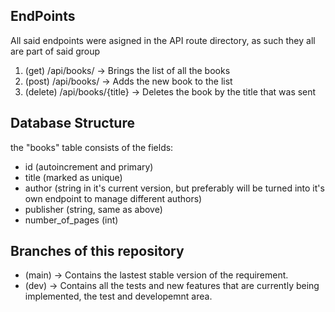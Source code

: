 ## EndPoints
All said endpoints were asigned in the API route directory, as such they all are part of said group

1. (get) /api/books/ -> Brings the list of all the books 
2. (post) /api/books/ -> Adds the new book to the list
3. (delete) /api/books/{title} -> Deletes the book by the title that was sent


## Database Structure

the "books" table consists of the fields:

- id (autoincrement and primary)
- title (marked as unique)
- author (string in it's current version, but preferably will be turned into it's own endpoint to manage different authors)
- publisher (string, same as above)
- number_of_pages (int)

## Branches of this repository

- (main) -> Contains the lastest stable version of the requirement.
- (dev) -> Contains all the tests and new features that are currently being implemented, the test and developemnt area.
